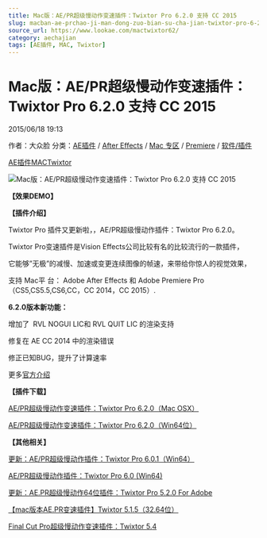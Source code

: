 ```yaml
---
title: Mac版：AE/PR超级慢动作变速插件：Twixtor Pro 6.2.0 支持 CC 2015
slug: macban-ae-prchao-ji-man-dong-zuo-bian-su-cha-jian-twixtor-pro-6-2-0-zhi-chi-cc-2015
source_url: https://www.lookae.com/mactwixtor62/
category: aechajian
tags: [AE插件, MAC, Twixtor]
---
```

# Mac版：AE/PR超级慢动作变速插件：Twixtor Pro 6.2.0 支持 CC 2015

2015/06/18 19:13

作者：大众脸
分类：[AE插件](https://www.lookae.com/after-effects/aechajian/) / [After Effects](https://www.lookae.com/after-effects/) / [Mac 专区](https://www.lookae.com/mac-osx/) / [Premiere](https://www.lookae.com/qitarjcj/premierezy/) / [软件/插件](https://www.lookae.com/qitarjcj/)

[AE插件](https://www.lookae.com/tag/ae%e6%8f%92%e4%bb%b6/)[MAC](https://www.lookae.com/tag/mac/)[Twixtor](https://www.lookae.com/tag/twixtor/)

![Mac版：AE/PR超级慢动作变速插件：Twixtor Pro 6.2.0 支持 CC 2015](https://www.lookae.com/wp-content/uploads/2014/06/twixtor6.jpg "Mac版：AE/PR超级慢动作变速插件：Twixtor Pro 6.2.0 支持 CC 2015-LookAE.com")

**【效果DEMO】**

**【插件介绍】**

Twixtor Pro 插件又更新啦，，AE/PR超级慢动作插件：Twixtor Pro 6.2.0。

Twixtor Pro变速插件是Vision Effects公司比较有名的比较流行的一款插件，

它能够”无极”的减慢、加速或变更连续图像的帧速，来带给你惊人的视觉效果，

支持 Mac平 台： Adobe After Effects 和 Adobe Premiere Pro （CS5,CS5.5,CS6,CC，CC 2014，CC 2015）.

**6.2.0版本新功能：**

增加了  RVL NOGUI LIC和 RVL QUIT LIC 的渲染支持

修复在 AE CC 2014 中的渲染错误

修正已知BUG，提升了计算速率

更多[官方介绍](http://revisionfx.com/products/twixtor/overview/)

**【插件下载】**

[AE/PR超级慢动作变速插件：Twixtor Pro 6.2.0（Mac OSX）](https://www.400gb.com/file/100704224)

[AE/PR超级慢动作变速插件：Twixtor Pro 6.2.0（Win64位）](https://www.lookae.com/twixtor62/)

**【其他相关】**

[更新：AE/PR超级慢动作插件：Twixtor Pro 6.0.1（Win64）](https://www.lookae.com/twixtor-601/)

[AE/PR超级慢动作插件：Twixtor Pro 6.0 (](https://www.lookae.com/twixtor6/)[Win64)](https://www.lookae.com/twixtor6/)

[更新：AE.PR超级慢动作64位插件：Twixtor Pro 5.2.0 For Adobe](https://www.lookae.com/twixtor-52/)

[【mac版本AE.PR变速插件】Twixtor 5.1.5（32.64位）](https://www.lookae.com/twixtor515/)

[Final Cut Pro超级慢动作变速插件：Twixtor 5.](https://www.lookae.com/fcpx-twixtor54/)[4](https://www.lookae.com/fcpx-twixtor54/)

